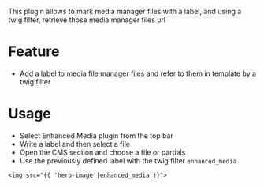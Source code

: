 This plugin allows to mark media manager files with a label, and using a twig filter, retrieve those media manager files url

# Feature

- Add a label to media file manager files and refer to them in template by a twig filter

# Usage

- Select Enhanced Media plugin from the top bar
- Write a label and then select a file
- Open the CMS section and choose a file or partials
- Use the previously defined label with the twig filter `enhanced_media`

````
<img src="{{ 'hero-image'|enhanced_media }}">
````

